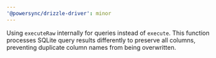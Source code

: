 ```yaml
---
'@powersync/drizzle-driver': minor
---
```


Using `executeRaw` internally for queries instead of `execute`. This function processes SQLite query results differently to preserve all columns, preventing duplicate column names from being overwritten.
